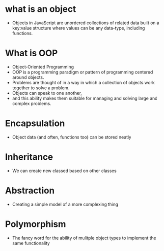 # what is an object

- Objects in JavaScript are unordered collections of related data built on a key:value structure where values can be any data-type, including functions.

# What is OOP

- Object-Oriented Programming
- OOP is a programming paradigm or pattern of programming centered around objects.
- Problems are thought of in a way in which a collection of objects work together to solve a problem.
- Objects can speak to one another,
- and this ability makes them suitable for managing and solving large and complex problems.

# Encapsulation

- Object data (and often, functions too) can be stored neatly

# Inheritance

- We can create new classed based on other classes

# Abstraction

- Creating a simple model of a more complexing thing

# Polymorphism

- The fancy word for the ability of mulitple object types to implement the same functionality
